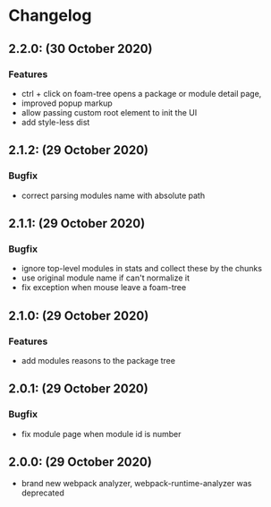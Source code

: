 # Changelog

## 2.2.0: (30 October 2020)

### Features

- ctrl + click on foam-tree opens a package or module detail page,
- improved popup markup
- allow passing custom root element to init the UI
- add style-less dist

## 2.1.2: (29 October 2020)

### Bugfix

- correct parsing modules name with absolute path

## 2.1.1: (29 October 2020)

### Bugfix

- ignore top-level modules in stats and collect these by the chunks
- use original module name if can't normalize it
- fix exception when mouse leave a foam-tree

## 2.1.0: (29 October 2020)

### Features

- add modules reasons to the package tree

## 2.0.1: (29 October 2020)

### Bugfix

- fix module page when module id is number

## 2.0.0: (29 October 2020)

- brand new webpack analyzer, webpack-runtime-analyzer was deprecated
